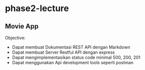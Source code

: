 # phase2-lecture

## Movie App

Objective:

- Dapat membuat Dokumentasi REST API dengan Markdown
- Dapat membuat Server Restful API dengan express
- Dapat mengimplementasikan status code minimal 500, 200, 201
- Dapat menggunakan Api development tools seperti postman
